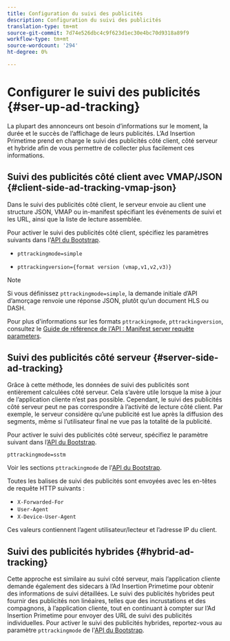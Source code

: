 ```yaml
---
title: Configuration du suivi des publicités
description: Configuration du suivi des publicités
translation-type: tm+mt
source-git-commit: 7d74e526dbc4c9f623d1ec30e4bc70d9318a89f9
workflow-type: tm+mt
source-wordcount: '294'
ht-degree: 0%

---
```



# Configurer le suivi des publicités {#ser-up-ad-tracking}

La plupart des annonceurs ont besoin d’informations sur le moment, la durée et le succès de l’affichage de leurs publicités. L’Ad Insertion Primetime prend en charge le suivi des publicités côté client, côté serveur et hybride afin de vous permettre de collecter plus facilement ces informations.

## Suivi des publicités côté client avec VMAP/JSON {#client-side-ad-tracking-vmap-json}

Dans le suivi des publicités côté client, le serveur envoie au client une structure JSON, VMAP ou in-manifest spécifiant les événements de suivi et les URL, ainsi que la liste de lecture assemblée.

Pour activer le suivi des publicités côté client, spécifiez les paramètres suivants dans l&#39;[API du Bootstrap](/help/dynamic-ad-insertion/msapi-topics/ms-getting-started/ms-api-query-params.md).

* `pttrackingmode=simple`

* `pttrackingversion={format version (vmap,v1,v2,v3)}`

>[!NOTE]
>
>Si vous définissez `pttrackingmode=simple`, la demande initiale d’API d’amorçage renvoie une réponse JSON, plutôt qu’un document HLS ou DASH.

Pour plus d&#39;informations sur les formats `pttrackingmode`, `pttrackingversion`, consultez le [Guide de référence de l&#39;API : Manifest server requête parameters](/help/dynamic-ad-insertion/msapi-topics/ms-getting-started/ms-api-query-params.md).

## Suivi des publicités côté serveur {#server-side-ad-tracking}

Grâce à cette méthode, les données de suivi des publicités sont entièrement calculées côté serveur. Cela s’avère utile lorsque la mise à jour de l’application cliente n’est pas possible. Cependant, le suivi des publicités côté serveur peut ne pas correspondre à l’activité de lecture côté client. Par exemple, le serveur considère qu’une publicité est lue après la diffusion des segments, même si l’utilisateur final ne vue pas la totalité de la publicité.

Pour activer le suivi des publicités côté serveur, spécifiez le paramètre suivant dans l’[API du Bootstrap](/help/dynamic-ad-insertion/msapi-topics/ms-getting-started/ms-api-query-params.md).

`pttrackingmode=sstm`

Voir les sections `pttrackingmode` de l&#39;[API du Bootstrap](/help/dynamic-ad-insertion/msapi-topics/ms-getting-started/ms-api-query-params.md).

Toutes les balises de suivi des publicités sont envoyées avec les en-têtes de requête HTTP suivants :

* `X-Forwarded-For`
* `User-Agent`
* `X-Device-User-Agent`

Ces valeurs contiennent l’agent utilisateur/lecteur et l’adresse IP du client.

## Suivi des publicités hybrides {#hybrid-ad-tracking}

Cette approche est similaire au suivi côté serveur, mais l’application cliente demande également des sidecars à l’Ad Insertion Primetime pour obtenir des informations de suivi détaillées. Le suivi des publicités hybrides peut fournir des publicités non linéaires, telles que des incrustations et des compagnons, à l’application cliente, tout en continuant à compter sur l’Ad Insertion Primetime pour envoyer des URL de suivi des publicités individuelles.
Pour activer le suivi des publicités hybrides, reportez-vous au paramètre `pttrackingmode` de l&#39;[API du Bootstrap](/help/dynamic-ad-insertion/msapi-topics/ms-getting-started/ms-api-query-params.md).
